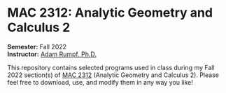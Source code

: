 # MAC 2312: Analytic Geometry and Calculus 2

**Semester:** Fall 2022  
**Instructor:** [Adam Rumpf, Ph.D.](https://adam-rumpf.github.io/)

This repository contains selected programs used in class during my Fall 2022 section(s) of [MAC 2312](https://floridapolytechnic.instructure.com/) (Analytic Geometry and Calculus 2). Please feel free to download, use, and modify them in any way you like!
